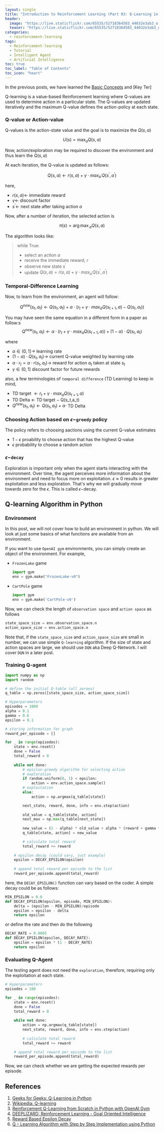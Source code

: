 ```yaml
---
layout: single
title: "Introduction to Reinforcement Learning (Part 03: Q-Learning in Python)"
header:
  image: "https://live.staticflickr.com/65535/52718364503_44032e3ab3_o.png"
  teaser: "https://live.staticflickr.com/65535/52718364503_44032e3ab3_o.png"
categories:
  - reinforcement-learning
tags:
  - Reinforcement-learning
  - Tutorial
  - Intelligent Agent
  - Artificial Intelligence
toc: true
toc_label: "Table of Contents"
toc_icon: "heart"
---
```


In the previous posts, we have learned the [Basic Concepts](https://shantoroy.com/reinforcement-learning/intro-to-reinforcement-learning-part1-basic-concepts/) and [Key Ter]

Q-learning is a value-based Reinforcement learning where Q-values are used to determine action in a particular state. The Q-values are updated iteratively and the maximum Q-value defines the action-policy at each state.





### Q-value or Action-value
Q-values is the action-state value and the goal is to maximize the $Q(s,a)$

$$U(s) = \max_a Q(s,a)$$

Now, action/exploration may be required to discover the environment and thus learn the $Q(s,a)$

At each iteration, the Q-value is updated as follows:

$$Q(s,a) \leftarrow r(s,a) + \gamma \cdot max_{a^\prime} Q(s^\prime, a^\prime)$$

here,
* $r(s,a) \leftarrow$ immediate reward
* $\gamma \leftarrow$ discount factor
* $s^\prime \leftarrow$ next state after taking action $a$

Now, after a number of iteration, the selected action is

$$\pi(s) = {\arg\max}_a Q(s,a)$$


The algorithm looks like:

> while True:
> 	- select an action $a$
> 	- receive the immediate reward, $r$
> 	- observe new state $s^\prime$
> 	- update $Q(s,a) = r(s,a) + \gamma \cdot max_{a^\prime} Q(s^\prime, a^\prime)$


 ### Temporal-Difference Learning
 Now, to learn from the environment, an agent will follow:

$$Q^{new}(s_t,a_t) \leftarrow Q(s_t,a_t) + \alpha \cdot \Big ( r_t + \gamma \cdot max_a Q(s_{t+1},a) -Q(s_t,a_t) \Big)$$

You may have seen the same equation in a different form in a paper as follow:s
$$Q^{new}(s_t,a_t) \leftarrow \alpha \cdot \Big ( r_t + \gamma \cdot max_a Q(s_{t+1},a) \Big) + (1-\alpha) \cdot Q(s_t,a_t)$$

where
* $\alpha \in (0,1] \rightarrow$ learning rate
* $(1-\alpha) \cdot Q(s_t,a_t) \rightarrow$ current Q-value weighted by learning rate
* $\alpha \cdot r_t = \alpha \cdot r(s_t,a_t) \rightarrow$ reward for action $a_t$ taken at state $s_t$
* $\gamma \in (0,1]$ discount factor for future rewards

also, a few terminologies of `temporal difference` (TD Learning) to keep in mind,
* TD target $\leftarrow r_t + \gamma \cdot max_a Q(s_{t+1},a)$ 
* TD Delta $\leftarrow$ TD target $-$ Q(s_t,a_t) 
* $Q^{new}(s_t,a_t) \leftarrow Q(s_t,a_t) + \alpha \cdot$ TD Delta

### Choosing Action based on $\epsilon-$`greedy` policy
The policy refers to choosing aactions using the current Q-value estimates
* $1-\epsilon$ proability to choose action that has the highest Q-value
* $\epsilon$ probability to choose a random action

### $\epsilon-$`decay`
Exploration is important only when the agent starts interacting with the environment. Over time, the agent perceives more information about the environment and need to focus more on exploitation. $\epsilon \approx 0$ results in greater exploitation and less exploration. That's why we will gradually move towards zero for the $\epsilon$. This is called $\epsilon-$decay.

## Q-learning Algorithm in Python
### Environment
In this post, we will not cover how to build an environment in python. We will look at just some basics of what functions are available from an environment.

If you want to use `OpenAI gym` environments, you can simply create an object of the environment. For example,

* `FrozenLake` game
	```python
	import gym
	env = gym.make("FrozenLake-v0")
	```
* `CartPole` game
	```python
	import gym
	env = gym.make('CartPole-v0')
	```
Now, we can check the length of `observation space` and `action space` as follows
```python
state_space_size = env.observation_space.n
action_space_size = env.action_space.n
```

Note that, if the `state_space_size` and `action_space_size` are small in number, we can use simple `Q-learning` algorithm. If the size of state and action spaces are large, we should use `DQN` aka Deep Q-Network. I will cover `DQN` in a later post.


### Training Q-agent
```python
import numpy as np
import random

# define the initial Q-table (all zeroes)
q_table = np.zeros([state_space_size, action_space_size])

# Hyperparameters
episodes = 1000
alpha = 0.1
gamma = 0.6
epsilon = 0.1

# storing information for graph
reward_per_episode = []

for _ in range(episodes):
    state = env.reset()
    done = False
    total_reward = 0
    
    while not done:
	    # epsilon-greedy algorithm for selecting action
	    # exploration
        if random.uniform(0, 1) < epsilon:
            action = env.action_space.sample()
        # exploitation
        else:
            action = np.argmax(q_table[state])

        next_state, reward, done, info = env.step(action)
        
        old_value = q_table[state, action]
        next_max = np.max(q_table[next_state])
        
        new_value = (1 - alpha) * old_value + alpha * (reward + gamma * next_max)
        q_table[state, action] = new_value

		# calculate total reward
		total_reward += reward
	
	# epsilon decay (could vary, just example)
	epsilon = DECAY_EPSILON(epsilon)
	
	# append total reward per episode to the list	
	reward_per_episode.append(total_reward)
```

here, the `DECAY_EPSILON()` function can vary based on the coder. A simple decay could be as follows:
```python
MIN_EPSILON = 0.0
def DECAY_EPSILON(epsilon, episode, MIN_EPSILON):
	delta = (epsilon - MIN_EPSILON)/episode
	epsilon = epsilon - delta
	return epsilon
```

or define the rate and then do the following
```python
DECAY_RATE = 0.0005
def DECAY_EPSILON(epsilon, DECAY_RATE):
	epsilon = epsilon * (1 - DECAY_RATE)
	return epsilon
```

### Evaluating Q-Agent
The testing agent does not need the `exploration`, therefore, requiring only the exploitation at each state.
```python
# Hyperparameters
episodes = 100

for _ in range(episodes):
    state = env.reset()
    done = False
    total_reward = 0
    
    while not done:
        action = np.argmax(q_table[state])
        next_state, reward, done, info = env.step(action) 
        
        # calculate total reward
		total_reward += reward

	# append total reward per episode to the list	
	reward_per_episode.append(total_reward)
```

Now, we can check whether we are getting the expected rewards per episode.


## References
1. [Geeks for Geeks: Q-Learning in Python](https://www.geeksforgeeks.org/q-learning-in-python/)
2. [Wikipedia: Q-learning](https://en.wikipedia.org/wiki/Q-learning)
3. [Reinforcement Q-Learning from Scratch in Python with OpenAI Gym](https://www.learndatasci.com/tutorials/reinforcement-q-learning-scratch-python-openai-gym/)
4. [DEEPLIZARD: Reinforcement Learning - Goal Oriented Intelligence](https://deeplizard.com/learn/video/HGeI30uATws)
5. [Reward Based Epsilon Decay](https://aakash94.github.io/Reward-Based-Epsilon-Decay/)
6. [Q – Learning Algorithm with Step by Step Implementation using Python](https://www.analyticsvidhya.com/blog/2021/04/q-learning-algorithm-with-step-by-step-implementation-using-python/)
<!--stackedit_data:
eyJoaXN0b3J5IjpbMTEyODQ3NzQ4OCwtMjA2MjUxNTczOCwtND
YzMzA0NjM4XX0=
-->